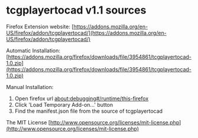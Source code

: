 # tcgplayertocad v1.1 sources

Firefox Extension website:
[https://addons.mozilla.org/en-US/firefox/addon/tcgplayertocad/](https://addons.mozilla.org/en-US/firefox/addon/tcgplayertocad/)

Automatic Installation:
[https://addons.mozilla.org/firefox/downloads/file/3954861/tcgplayertocad-1.0.zip](https://addons.mozilla.org/firefox/downloads/file/3954861/tcgplayertocad-1.0.zip)

Manual Installation:

1) Open firefox url [about:debugging#/runtime/this-firefox](about:debugging#/runtime/this-firefox)
2) Click 'Load Temporary Add-on...' button
3) Find the manifest.json file from the source of tcgplayertocad


The MIT License [http://www.opensource.org/licenses/mit-license.php](http://www.opensource.org/licenses/mit-license.php)
